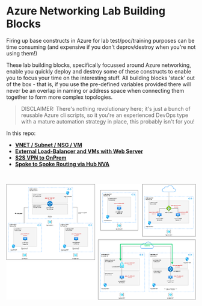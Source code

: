 # Azure Networking Lab Building Blocks

Firing up base constructs in Azure for lab test/poc/training purposes can be time consuming (and expensive if you don't deprov/destroy when you're not using them!)

These lab building blocks, specifically focussed around Azure networking, enable you quickly deploy and destroy some of these constructs to enable you to focus your time on the interesting stuff. All building blocks 'stack' out of the box - that is, if you use the pre-defined variables provided there will never be an overlap in naming or address space when connecting them together to form more complex topologies.

>DISCLAIMER: There's nothing revolutionary here; it's just a bunch of reusable Azure cli scripts, so it you're an experienced DevOps type with a mature automation strategy in place, this probably isn't for you!


In this repo:

* [**VNET / Subnet / NSG / VM**](https://github.com/jtanderson2/azure-network-lab-building-blocks/tree/main/vnet-subnet-nsg-vm)
* [**External Load-Balancer and VMs with Web Server**](https://github.com/jtanderson2/azure-network-lab-building-blocks/tree/main/external-lb-and-vms)
* [**S2S VPN to OnPrem**](https://github.com/jtanderson2/azure-network-lab-building-blocks/tree/main/s2svpn-onprem)
* [**Spoke to Spoke Routing via Hub NVA**](https://github.com/jtanderson2/azure-network-lab-building-blocks/tree/main/spoke-to-spoke-via-hub-nva)
&nbsp;

&nbsp;

![](azure-lab-building-block.png)
